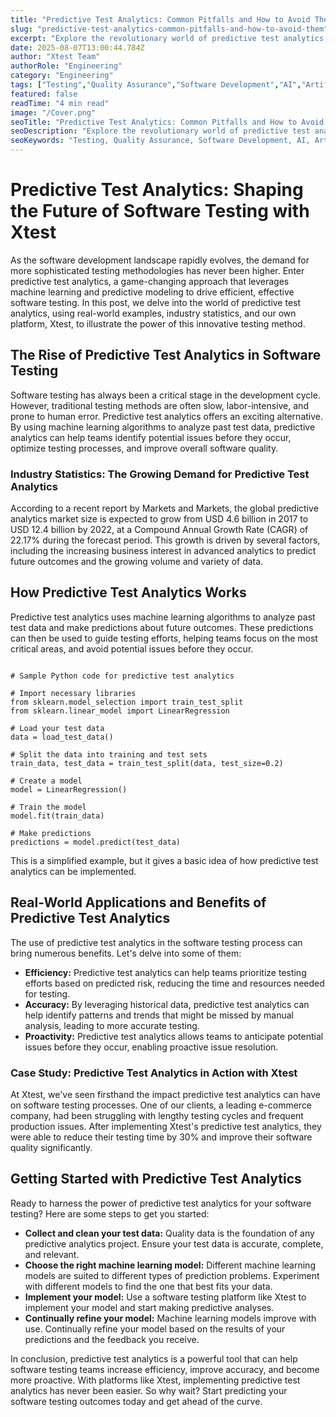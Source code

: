 ```yaml
---
title: "Predictive Test Analytics: Common Pitfalls and How to Avoid Them"
slug: "predictive-test-analytics-common-pitfalls-and-how-to-avoid-them"
excerpt: "Explore the revolutionary world of predictive test analytics and how its reshaping industries from healthcare to finance. Learn how this game-changing technology can help you anticipate results, streamline operations, and maximize efficiency. Dont get left in the dust, dive into the future of data-driven decision-making today!"
date: 2025-08-07T13:00:44.784Z
author: "Xtest Team"
authorRole: "Engineering"
category: "Engineering"
tags: ["Testing","Quality Assurance","Software Development","AI","Artificial Intelligence"]
featured: false
readTime: "4 min read"
image: "/Cover.png"
seoTitle: "Predictive Test Analytics: Common Pitfalls and How to Avoid Them"
seoDescription: "Explore the revolutionary world of predictive test analytics and how its reshaping industries from healthcare to finance. Learn how this game-changing technology can help you anticipate results, streamline operations, and maximize efficiency. Dont get left in the dust, dive into the future of data-driven decision-making today!"
seoKeywords: "Testing, Quality Assurance, Software Development, AI, Artificial Intelligence"
---
```


# Predictive Test Analytics: Shaping the Future of Software Testing with Xtest

As the software development landscape rapidly evolves, the demand for more sophisticated testing methodologies has never been higher. Enter predictive test analytics, a game-changing approach that leverages machine learning and predictive modeling to drive efficient, effective software testing. In this post, we delve into the world of predictive test analytics, using real-world examples, industry statistics, and our own platform, Xtest, to illustrate the power of this innovative testing method.

## The Rise of Predictive Test Analytics in Software Testing

Software testing has always been a critical stage in the development cycle. However, traditional testing methods are often slow, labor-intensive, and prone to human error. Predictive test analytics offers an exciting alternative. By using machine learning algorithms to analyze past test data, predictive analytics can help teams identify potential issues before they occur, optimize testing processes, and improve overall software quality.

### Industry Statistics: The Growing Demand for Predictive Test Analytics

According to a recent report by Markets and Markets, the global predictive analytics market size is expected to grow from USD 4.6 billion in 2017 to USD 12.4 billion by 2022, at a Compound Annual Growth Rate (CAGR) of 22.17% during the forecast period. This growth is driven by several factors, including the increasing business interest in advanced analytics to predict future outcomes and the growing volume and variety of data.

## How Predictive Test Analytics Works

Predictive test analytics uses machine learning algorithms to analyze past test data and make predictions about future outcomes. These predictions can then be used to guide testing efforts, helping teams focus on the most critical areas, and avoid potential issues before they occur.

```

# Sample Python code for predictive test analytics

# Import necessary libraries
from sklearn.model_selection import train_test_split
from sklearn.linear_model import LinearRegression

# Load your test data
data = load_test_data()

# Split the data into training and test sets
train_data, test_data = train_test_split(data, test_size=0.2)

# Create a model
model = LinearRegression()

# Train the model
model.fit(train_data)

# Make predictions
predictions = model.predict(test_data)
```

This is a simplified example, but it gives a basic idea of how predictive test analytics can be implemented.

## Real-World Applications and Benefits of Predictive Test Analytics

The use of predictive test analytics in the software testing process can bring numerous benefits. Let's delve into some of them:

*   **Efficiency:** Predictive test analytics can help teams prioritize testing efforts based on predicted risk, reducing the time and resources needed for testing.
*   **Accuracy:** By leveraging historical data, predictive test analytics can help identify patterns and trends that might be missed by manual analysis, leading to more accurate testing.
*   **Proactivity:** Predictive test analytics allows teams to anticipate potential issues before they occur, enabling proactive issue resolution.

### Case Study: Predictive Test Analytics in Action with Xtest

At Xtest, we've seen firsthand the impact predictive test analytics can have on software testing processes. One of our clients, a leading e-commerce company, had been struggling with lengthy testing cycles and frequent production issues. After implementing Xtest's predictive test analytics, they were able to reduce their testing time by 30% and improve their software quality significantly.

## Getting Started with Predictive Test Analytics

Ready to harness the power of predictive test analytics for your software testing? Here are some steps to get you started:

*   **Collect and clean your test data:** Quality data is the foundation of any predictive analytics project. Ensure your test data is accurate, complete, and relevant.
*   **Choose the right machine learning model:** Different machine learning models are suited to different types of prediction problems. Experiment with different models to find the one that best fits your data.
*   **Implement your model:** Use a software testing platform like Xtest to implement your model and start making predictive analyses.
*   **Continually refine your model:** Machine learning models improve with use. Continually refine your model based on the results of your predictions and the feedback you receive.

In conclusion, predictive test analytics is a powerful tool that can help software testing teams increase efficiency, improve accuracy, and become more proactive. With platforms like Xtest, implementing predictive test analytics has never been easier. So why wait? Start predicting your software testing outcomes today and get ahead of the curve.